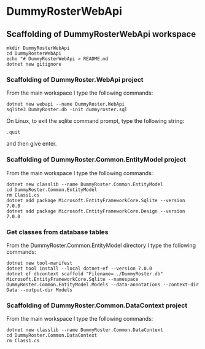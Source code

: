 # DummyRosterWebApi

## Scaffolding of DummyRosterWebApi workspace

```shell
mkdir DummyRosterWebApi
cd DummyRosterWebApi
echo "# DummyRosterWebApi > README.md
dotnet new gitignore
```

### Scaffolding of DummyRoster.WebApi project

From the main workspace I type the following commands:

```shell
dotnet new webapi --name DummyRoster.WebApi
sqlite3 DummyRoster.db -init dummyroster.sql
```

On Linux, to exit the sqlite command prompt, type the following string:
```text
.quit
```
and then give enter.

### Scaffolding of DummyRoster.Common.EntityModel project

From the main workspace I type the following commands:

```shell
dotnet new classlib --name DummyRoster.Common.EntityModel
cd DummyRoster.Common.EntityModel
rm Class1.cs
dotnet add package Microsoft.EntityFrameworkCore.Sqlite --version 7.0.0
dotnet add package Microsoft.EntityFrameworkCore.Design --version 7.0.0
```

### Get classes from database tables

From the DummyRoster.Common.EntityModel directory I type the following commands:

```shell
dotnet new tool-manifest
dotnet tool install --local dotnet-ef --version 7.0.0
dotnet ef dbcontext scaffold "Filename=../DummyRoster.db" Microsoft.EntityFrameworkCore.Sqlite --namespace DummyRoster.Common.EntityModel.Models --data-annotations --context-dir Data --output-dir Models
```

### Scaffolding of DummyRoster.Common.DataContext project

From the main workspace I type the following commands:

```shell
dotnet new classlib --name DummyRoster.Common.DataContext
cd DummyRoster.Common.DataContext
rm Class1.cs
```

